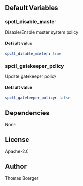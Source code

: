 
## Default Variables

### spctl_disable_master

Disable/Enable master system policy

#### Default value

```YAML
spctl_disable_master: true
```

### spctl_gatekeeper_policy

Update gatekeeper policy

#### Default value

```YAML
spctl_gatekeeper_policy: false
```
## Dependencies

None

## License

Apache-2.0

## Author

Thomas Boerger
